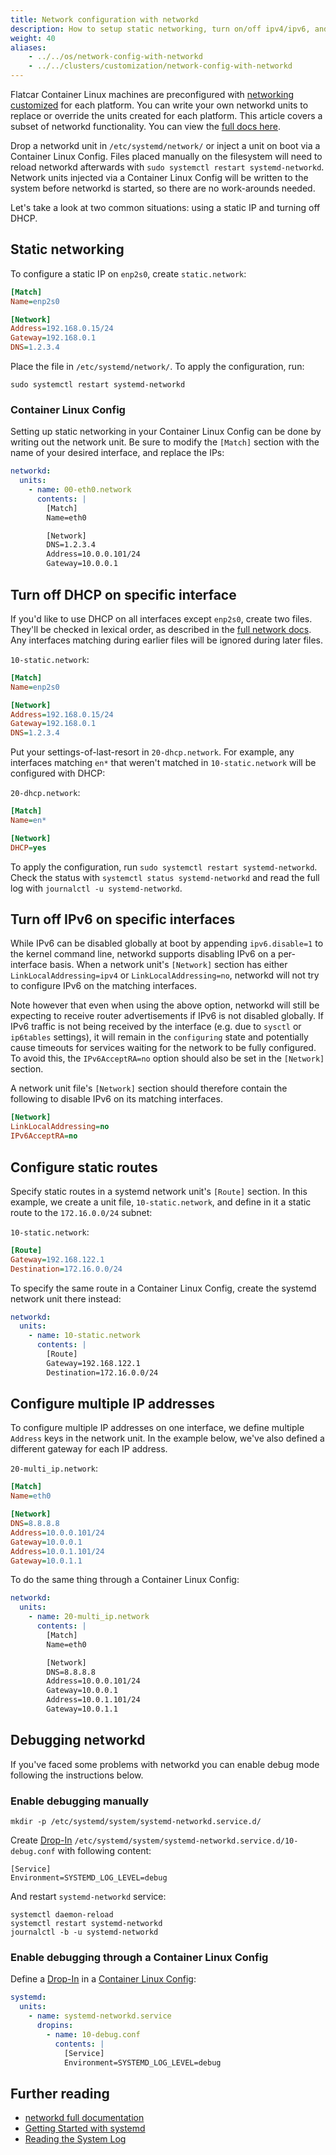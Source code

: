 ```yaml
---
title: Network configuration with networkd
description: How to setup static networking, turn on/off ipv4/ipv6, and debugging tips.
weight: 40
aliases:
    - ../../os/network-config-with-networkd
    - ../../clusters/customization/network-config-with-networkd
---
```


Flatcar Container Linux machines are preconfigured with [networking customized](notes-for-distributors) for each platform. You can write your own networkd units to replace or override the units created for each platform. This article covers a subset of networkd functionality. You can view the [full docs here](http://www.freedesktop.org/software/systemd/man/systemd-networkd.service.html).

Drop a networkd unit in `/etc/systemd/network/` or inject a unit on boot via a Container Linux Config. Files placed manually on the filesystem will need to reload networkd afterwards with `sudo systemctl restart systemd-networkd`. Network units injected via a Container Linux Config will be written to the system before networkd is started, so there are no work-arounds needed.

Let's take a look at two common situations: using a static IP and turning off DHCP.

## Static networking

To configure a static IP on `enp2s0`, create `static.network`:

```ini
[Match]
Name=enp2s0

[Network]
Address=192.168.0.15/24
Gateway=192.168.0.1
DNS=1.2.3.4
```

Place the file in `/etc/systemd/network/`. To apply the configuration, run:

```shell
sudo systemctl restart systemd-networkd
```

### Container Linux Config

Setting up static networking in your Container Linux Config can be done by writing out the network unit. Be sure to modify the `[Match]` section with the name of your desired interface, and replace the IPs:

```yaml
networkd:
  units:
    - name: 00-eth0.network
      contents: |
        [Match]
        Name=eth0

        [Network]
        DNS=1.2.3.4
        Address=10.0.0.101/24
        Gateway=10.0.0.1
```

## Turn off DHCP on specific interface

If you'd like to use DHCP on all interfaces except `enp2s0`, create two files. They'll be checked in lexical order, as described in the [full network docs](http://www.freedesktop.org/software/systemd/man/systemd-networkd.service.html). Any interfaces matching during earlier files will be ignored during later files.

`10-static.network`:

```ini
[Match]
Name=enp2s0

[Network]
Address=192.168.0.15/24
Gateway=192.168.0.1
DNS=1.2.3.4
```

Put your settings-of-last-resort in `20-dhcp.network`. For example, any interfaces matching `en*` that weren't matched in `10-static.network` will be configured with DHCP:

`20-dhcp.network`:

```ini
[Match]
Name=en*

[Network]
DHCP=yes
```

To apply the configuration, run `sudo systemctl restart systemd-networkd`. Check the status with `systemctl status systemd-networkd` and read the full log with `journalctl -u systemd-networkd`.

## Turn off IPv6 on specific interfaces

While IPv6 can be disabled globally at boot by appending `ipv6.disable=1` to the kernel command line, networkd supports disabling IPv6 on a per-interface basis. When a network unit's `[Network]` section has either `LinkLocalAddressing=ipv4` or `LinkLocalAddressing=no`, networkd will not try to configure IPv6 on the matching interfaces.

Note however that even when using the above option, networkd will still be expecting to receive router advertisements if IPv6 is not disabled globally. If IPv6 traffic is not being received by the interface (e.g. due to `sysctl` or `ip6tables` settings), it will remain in the `configuring` state and potentially cause timeouts for services waiting for the network to be fully configured. To avoid this, the `IPv6AcceptRA=no` option should also be set in the `[Network]` section.

A network unit file's `[Network]` section should therefore contain the following to disable IPv6 on its matching interfaces.

```ini
[Network]
LinkLocalAddressing=no
IPv6AcceptRA=no
```

## Configure static routes

Specify static routes in a systemd network unit's `[Route]` section. In this example, we create a unit file, `10-static.network`, and define in it a static route to the `172.16.0.0/24` subnet:

`10-static.network`:

```ini
[Route]
Gateway=192.168.122.1
Destination=172.16.0.0/24
```

To specify the same route in a Container Linux Config, create the systemd network unit there instead:

```yaml
networkd:
  units:
    - name: 10-static.network
      contents: |
        [Route]
        Gateway=192.168.122.1
        Destination=172.16.0.0/24
```

## Configure multiple IP addresses

To configure multiple IP addresses on one interface, we define multiple `Address` keys in the network unit. In the example below, we've also defined a different gateway for each IP address.

`20-multi_ip.network`:

```ini
[Match]
Name=eth0

[Network]
DNS=8.8.8.8
Address=10.0.0.101/24
Gateway=10.0.0.1
Address=10.0.1.101/24
Gateway=10.0.1.1
```

To do the same thing through a Container Linux Config:

```yaml
networkd:
  units:
    - name: 20-multi_ip.network
      contents: |
        [Match]
        Name=eth0

        [Network]
        DNS=8.8.8.8
        Address=10.0.0.101/24
        Gateway=10.0.0.1
        Address=10.0.1.101/24
        Gateway=10.0.1.1
```

## Debugging networkd

If you've faced some problems with networkd you can enable debug mode following the instructions below.

### Enable debugging manually

```shell
mkdir -p /etc/systemd/system/systemd-networkd.service.d/
```

Create [Drop-In][drop-ins] `/etc/systemd/system/systemd-networkd.service.d/10-debug.conf` with following content:

```shell
[Service]
Environment=SYSTEMD_LOG_LEVEL=debug
```

And restart `systemd-networkd` service:

```shell
systemctl daemon-reload
systemctl restart systemd-networkd
journalctl -b -u systemd-networkd
```

### Enable debugging through a Container Linux Config

Define a [Drop-In][drop-ins] in a [Container Linux Config][cl-configs]:

```yaml
systemd:
  units:
    - name: systemd-networkd.service
      dropins:
        - name: 10-debug.conf
          contents: |
            [Service]
            Environment=SYSTEMD_LOG_LEVEL=debug
```

[cl-configs]: ../../provisioning/cl-config

## Further reading

- [networkd full documentation](http://www.freedesktop.org/software/systemd/man/systemd-networkd.service.html)
- [Getting Started with systemd](../management/getting-started-with-systemd)
- [Reading the System Log](../debug/reading-the-system-log)

[drop-ins]: using-systemd-drop-in-units
